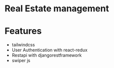 #   Real Estate management


# Features
* tailwindcss
* User Authentication with react-redux
* Restapi with djangorestframework
* swiper js